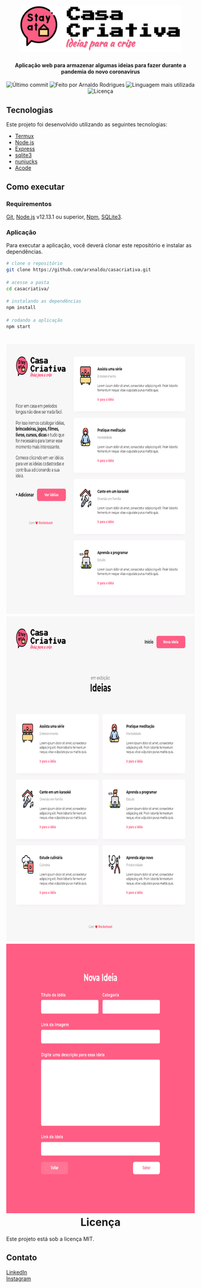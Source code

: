 <h1 align="center">
  <img alt="Casa Criativa Logo" src="public/img/logo_casacriativa.jpg" height="125px"/>
    <br>
</h1>

<h4 align="center">
  Aplicação web para armazenar algumas ideias para fazer durante a pandemia do novo coronavirus
</h4>

<p align="center">
<img alt="Último commit" src="https://img.shields.io/github/last-commit/arxnaldo/casacriativa?color=FF5E84">
<img alt="Feito por Arnaldo Rodrigues" src="https://img.shields.io/badge/feito%20por-arxnaldo-%20?color=FF5E84">
<img alt="Linguagem mais utilizada" src="https://img.shields.io/github/languages/top/arxnaldo/casacriativa?color=FF5E84">
 <img alt="Licença" src="https://img.shields.io/github/license/arxnaldo/casacriativa?color=FF5E84">
</p> 

## Tecnologias

Este projeto foi desenvolvido utilizando as seguintes tecnologias:

-  [Termux](https://termux.com/)
-  [Node.js](https://nodejs.org/)
-  [Express](https://expressjs.com/)
-  [sqlite3](https://sqlitebrowser.org/)
-  [nunjucks](https://www.npmjs.com/package/nunjucks)
-  [Acode](https://play.google.com/store/apps/details?id=com.foxdebug.acodefree)

## Como executar

### Requirementos
[Git](https://git-scm.com), [Node.js](https://nodejs.org/) v12.13.1 ou superior, [Npm](https://www.npmjs.com/), [SQLite3](https://sqlitebrowser.org/).
<br>

### Aplicação
Para executar a aplicação, você deverá clonar este repositório e instalar as dependências.
```bash
# clone o repositório
git clone https://github.com/arxnaldo/casacriativa.git

# acesse a pasta
cd casacriativa/

# instalando as dependências
npm install

# rodando a aplicação
npm start
```
<h1 align="center">
  <img src="public/img/home.png" height="720px"/>
  <img src="public/img/ideas.png" height="868px"/>
  <img src="public/img/form.png" height="720px/>
</h1>

## Licença

Este projeto está sob a licença MIT.

## Contato

[ LinkedIn ](https://www.linkedin.com/in/arnaldoux) <br>
[ Instagram ](https://instagram.com/arxnaldo)
